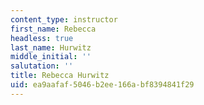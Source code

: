 ```yaml
---
content_type: instructor
first_name: Rebecca
headless: true
last_name: Hurwitz
middle_initial: ''
salutation: ''
title: Rebecca Hurwitz
uid: ea9aafaf-5046-b2ee-166a-bf8394841f29
---
```

